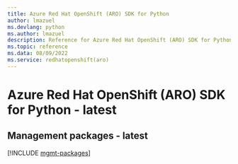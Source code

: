 ```yaml
---
title: Azure Red Hat OpenShift (ARO) SDK for Python
author: lmazuel
ms.devlang: python
ms.author: lmazuel
description: Reference for Azure Red Hat OpenShift (ARO) SDK for Python
ms.topic: reference
ms.data: 08/09/2022
ms.service: redhatopenshift(aro)
---
```

# Azure Red Hat OpenShift (ARO) SDK for Python - latest

## Management packages - latest
[!INCLUDE [mgmt-packages](red-hat-openshift-(aro)-mgmt-index.md)]